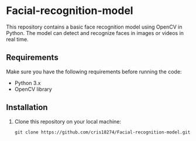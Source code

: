 # Facial-recognition-model


This repository contains a basic face recognition model using OpenCV in Python. The model can detect and recognize faces in images or videos in real time.

## Requirements

Make sure you have the following requirements before running the code:

- Python 3.x
- OpenCV library

## Installation

1. Clone this repository on your local machine:

   ````shell
   git clone https://github.com/cris18274/Facial-recognition-model.git
